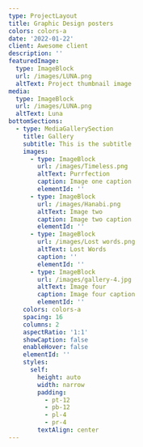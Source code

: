 ```yaml
---
type: ProjectLayout
title: Graphic Design posters
colors: colors-a
date: '2022-01-22'
client: Awesome client
description: ''
featuredImage:
  type: ImageBlock
  url: /images/LUNA.png
  altText: Project thumbnail image
media:
  type: ImageBlock
  url: /images/LUNA.png
  altText: Luna
bottomSections:
  - type: MediaGallerySection
    title: Gallery
    subtitle: This is the subtitle
    images:
      - type: ImageBlock
        url: /images/Timeless.png
        altText: Purrfection
        caption: Image one caption
        elementId: ''
      - type: ImageBlock
        url: /images/Hanabi.png
        altText: Image two
        caption: Image two caption
        elementId: ''
      - type: ImageBlock
        url: /images/Lost words.png
        altText: Lost Words
        caption: ''
        elementId: ''
      - type: ImageBlock
        url: /images/gallery-4.jpg
        altText: Image four
        caption: Image four caption
        elementId: ''
    colors: colors-a
    spacing: 16
    columns: 2
    aspectRatio: '1:1'
    showCaption: false
    enableHover: false
    elementId: ''
    styles:
      self:
        height: auto
        width: narrow
        padding:
          - pt-12
          - pb-12
          - pl-4
          - pr-4
        textAlign: center
---
```

